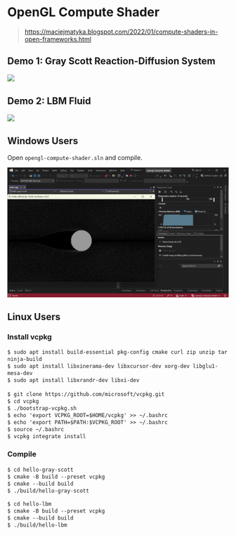 # OpenGL Compute Shader

> https://maciejmatyka.blogspot.com/2022/01/compute-shaders-in-open-frameworks.html



## Demo 1:  Gray Scott Reaction-Diffusion System

![](gray-scott.gif)



## Demo 2: LBM Fluid

![](lbm.gif)



## Windows Users

Open `opengl-compute-shader.sln` and compile.

![](windows.png)



## Linux Users

### Install vcpkg

```
$ sudo apt install build-essential pkg-config cmake curl zip unzip tar ninja-build
$ sudo apt install libxinerama-dev libxcursor-dev xorg-dev libglu1-mesa-dev
$ sudo apt install libxrandr-dev libxi-dev

$ git clone https://github.com/microsoft/vcpkg.git
$ cd vcpkg
$ ./bootstrap-vcpkg.sh
$ echo 'export VCPKG_ROOT=$HOME/vcpkg' >> ~/.bashrc
$ echo 'export PATH=$PATH:$VCPKG_ROOT' >> ~/.bashrc
$ source ~/.bashrc
$ vcpkg integrate install
```

### Compile

```
$ cd hello-gray-scott
$ cmake -B build --preset vcpkg
$ cmake --build build
$ ./build/hello-gray-scott
```

```
$ cd hello-lbm
$ cmake -B build --preset vcpkg
$ cmake --build build
$ ./build/hello-lbm
```
